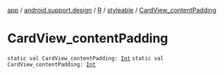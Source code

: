 [app](../../../index.md) / [android.support.design](../../index.md) / [R](../index.md) / [styleable](index.md) / [CardView_contentPadding](./-card-view_content-padding.md)

# CardView_contentPadding

`static val CardView_contentPadding: `[`Int`](https://kotlinlang.org/api/latest/jvm/stdlib/kotlin/-int/index.html)
`static val CardView_contentPadding: `[`Int`](https://kotlinlang.org/api/latest/jvm/stdlib/kotlin/-int/index.html)